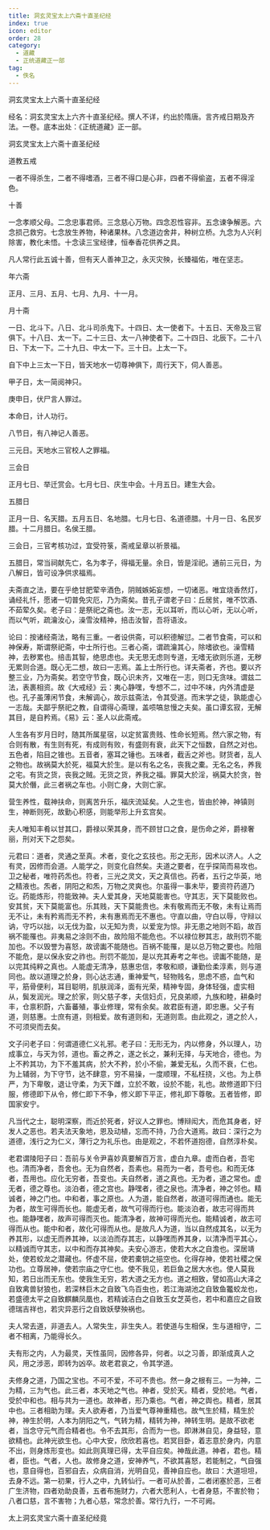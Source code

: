 ```yaml
---
title: 洞玄灵宝太上六斋十直圣纪经
index: true
icon: editor
order: 28
category:
  - 道藏
  - 正统道藏正一部
tag:
  - 佚名
---
```


洞玄灵宝太上六斋十直圣纪经  

经名：洞玄灵宝太上六齐十直圣纪经。撰人不详，约出於隋唐。言齐戒日期及齐法。一卷。底本出处：《正统道藏》正一部。  

洞玄灵宝太上六斋十直圣纪经  

道教五戒  

一者不得杀生，二者不得嗜酒，三者不得口是心非，四者不得偷盗，五者不得淫色。  

十善  

一念孝顺父母。二念忠事君师。三念慈心万物。四念忍性容非。五念谏争解恶。六念损己救穷。七念放生养物，种诸果林。八念道边舍井，种树立桥。九念为人兴利除害，教化未悟。十念读三宝经律，恒奉香花供养之具。  

凡人常行此五诚十善，但有天人善神卫之，永灭灾殃，长臻福佑，唯在坚志。  

年六斋  

正月、三月、五月、七月、九月、十一月。  

月十斋  

一日、北斗下。八日、北斗司杀鬼下。十四日、太一使者下。十五日、天帝及三官俱下。十八日、太一下。二十三日、太一八神使者下。二十四日、北辰下。二十八日、下太一下。二十九日、中太一下。三十日。上太一下。  

自下中上三太一下日，皆天地水一切尊神俱下，周行天下，伺人善恶。  

甲子日，太一简阅神只。  

庚申日，伏尸言人罪过。  

本命日，计人功行。  

八节日，有八神记人善恶。  

三元日。天地水三官校人之罪福。  

三会日  

正月七日、举迁赏会。七月七日、庆生中会。十月五日。建生大会。  

五腊日  

正月一日、名天腊。五月五日、名地腊。七月七日、名道德腊。十月一日、名民岁腊。十二月腊日。名侯王腊。  

三会日，三官考核功过，宜受符箓，斋戒呈章以祈景福。  

五腊日，常当祠献先亡，名为孝子，得福无量。余日，皆是淫祀。通前三元日，为八解日，皆可设净供求福焉。  

夫斋直之法，要在乎绝甘肥荤辛酒色，阴贼嫉妬妄想，一切诸恶。唯宜烧香然灯，诵经礼忏，愿诸一切普免灾厄，乃为斋矣。昔孔子谓老子曰：丘居贫，唯不饮酒、不茹荤久矣。老子曰：是祭祀之斋也。汝一志，无以耳听，而以心听，无以心听，而以气听，疏瀹汝心，澡雪汝精神，掊击汝智，吾将语汝。  

论曰：按诸经斋法，略有三重。一者设供斋，可以积德解愆。二者节食斋，可以和神保寿，斯谓祭祀斋，中士所行也。三者心斋，谓疏瀹其心，除嗜欲也。澡雪精神，去秽累也。掊击其智，绝思虑也。夫无思无虑则专道，无嗜无欲则乐道，无秽无累则合道。既心无二想，故曰一志焉。盖上士所行也。详夫斋者，齐也。要以齐整三业，乃为斋矣。若空守节食，既心识未齐，又唯在一志，则口无贪味。谓兹二法，表裹相资。故《大戒经》云：夷心静嘿，专想不二，过中不味，内外清虚是也。孔子虽薄闲节食，未解调心，故示兹斋法，令其受道。而末学之徒，孰能虚心一志哉。夫鄙乎祭祀之教，自谓得心斋理，盖唝嗃怠慢之夫矣。虽口谭玄寂，无解其目，是自矜焉。《易》云：圣人以此斋戒。  

人生各有岁月日时，随其所属星宿，以定贫富贵贱、性命长短焉。然六家之物，有合则有散，有生则有死，有成则有败，有盛则有衰，此天下之恒数，自然之对也。五色者，陷目之锥也。五音者，塞耳之锤也。五味者，截舌之斧也。财货者，乱人之物也。故祸莫大於死，福莫大於生。是以有名之名，丧我之橐。无名之名，养我之宅。有货之货，丧我之贼。无货之货，养我之福。罪莫大於淫，祸莫大於贪，咎莫大於僭，此三者祸之车也。小则亡身，大则亡家。  

营生养性，载神扶命，则离苦升乐，福庆流延矣。人之生也，皆由於神，神镇则生，神断则死，故勤心积感，则能举形上升玄宫矣。  

夫人唯知丰肴以甘其口，爵禄以荣其身，而不顾甘口之食，是伤命之斧，爵禄奢丽，刑对天下之怨矣。  

元君曰：道者，灵通之至真。术者，变化之玄技也。形之无形，因术以济人。人之有灵，因修而会道。人能学之，则变化自然矣。夫道之要者，在乎探简而易攻也。卫之秘者，唯符药炁也。符者，三光之灵文，天之真信也。药者，五行之华英，地之精液也。炁者，阴阳之和炁，万物之灵爽也。尔虽得一事未毕，要资符药道乃讫。药能炼形，符能致神。夫人爱其身，天地莫能害也。守其志，天下莫能败也。安其贫，天下莫能富也。乐其贱，天下莫能贵也。未有敬焉而无不敬，未有让焉而无不让，未有矜焉而无不矜，未有惠焉而无不惠也。守直以曲，守白以辱，守辩以讷，守巧以拙，以无伐为盈，以无知为贵，以爱宠为惊。非无患之地则不蹈，故百祸不能罹也。非夷易之涂则不由，故险阻不能危也。不以禄位秽其志，故刑罚不能加也。不以毁誉为喜怒，故谤讟不能随也。百祸不能罹，是以总万物之要也。险阻不能危，是以保永安之祚也。刑罚不能加，是以充其寿考之年也。谤讟不能随，是以完其纯粹之真也。人能虚无清净，慈惠忠信，孝敬和顺，谦勤俭柔淳素，则与道同也。故以道理之於身，则心达志通，重神爱气，轻物贱名，思虑不惑，血气和平，筋骨便利，耳目聪明，肌肤润泽，面有光荣，精神专固，身体轻强，虚实相从，鬓发润光。理之於家，则父慈子孝，夫信妇贞，兄良弟顺，九族和睦，耕桑时丰，仓禀积蔚，六畜蕃殖，事业修理，常有余矣。故君臣有道，即忠惠。父子有道，则慈惠。士庶有道，则相爱。故有道则和，无道则乖。由此观之，道之於人，不可须臾而去矣。  

文子问老子曰：何谓道德仁义礼邪。老子曰：无形无为，内以修身，外以理人，功成事立，与天为邻，道也。畜之养之，遂之长之，兼利无择，与天地合，德也。为上不矜其功，为下不羞其病，於大不矜，於小不偷，兼爱无私，久而不衰，仁也。为上辅弱，为下守节，达不肆意，穷不易操，一度顺理，不私枉挠，义也。为上恭严，为下卑敬，退让守柔，为天下雌，立於不敢，设於不能，礼也。故修道即下归服，修德即下从令，修仁即下不争，修义即下平正，修礼即下尊敬。五者皆修，即国家安宁。  

凡当代之士，聪明深察，而近於死者，好议人之罪也。博辩闳大，而危其身者，好发人之恶也。若夫法天象地，恩及动植，忘而不持，乃合大道焉。故曰：深行之为道德，浅行之为仁义，薄行之为礼乐也。由是观之，不若怀道抱德，自然淳朴矣。  

老君谓陵阳子曰：吾前与关令尹喜妙真要解百万言，虚白九章。虚而白者，吾宅也。清而净者，吾舍也。无为自然者，吾素也。易而为一者，吾号也。和而无体者，吾用也。应化无穷者，吾变也。夫自然者，道之真也。无为者，道之常也。虚无者，德之尊也。淡泊者，德之宫也。静嘿者，德之泉也。清净者，神之邻也。精诚者，神之门也。中和者，事之原也。人为道，能自然者，故道可得而通也。能无为者，故生可得而长也。能虚无者，故气可得而行也。能淡泊者，故志可得而共也。能静嘿者，故声可得而灭也。能清净者，故神可得而光也。能精诚者，故志可得而从也。能中和者，故化可得而从也。是故凡人为道，当以自然成其名，以无为养其形，以虚无而养其神，以淡泊而存其志，以静嘿而养其身，以清净而平其心，以精诚而守其志，以中和而存其神矣。夫安心游志，使若大水之自澹也。深居靖处，使若蛟龙之潜藏也。怀虚不屈，使若橐钥之挹空也。化得存神，使若社稷之保功也。立尊居神，使若宗庙之守仁也。使不我见，若巨鱼之居大水也。使人莫我知，若日出而无东也。使我生无穷，若大道之无方也。道之相致，譬如高山大泽之自致禽兽豺狼也，若深林巨木之自致飞鸟百虫也，若江海湖池之自致鱼龞蛟龙也，若盛德太平之自致麒麟凤凰也，若精诚洁白之自致玉女芝英也，若中和嘉应之自致德瑞吉祥也，若灾异恶行之自致妖孽殃祸也。  

夫人常去道，非道去人。人常失生，非生失人。若使道与生相保，生与道相守，二者不相离，乃能得长久。  

夫有形之内，人为最灵，天性虽同，因修各异，何者。以之习善，即渐成真人之风，用之涉恶，即转为凶卒。故老君哀之，令其学道。  

夫修身之道，乃国之宝也。不可不爱，不可不贵也。然一身之根有三。一为神，二为精，三为气也。此三者，本天地之气也。神者，受於天。精者，受於地。气者，受於中和也。相与共为一道也。故神者，形乃乘也。气者，神之舆也。精者，居其中也。三者相助为理。夫人欲寿者，乃当爱气尊神重精也。故气生於精，精生於神，神生於明，人本为阴阳之气，气转为精，精转为神，神转生明。是故不欲老者，当念守元气而合精者也。令不去其形，合而为一也。即淋淋自见，身益轻，意欲精也。此神光欲生也。心中大安，欣欣若喜也。若冥目卧，着志意於身内，内意不出，则身炼形变也。如此则真理已得，太平自应矣。神哉此道。神者，君也。精者，臣也。气者，人也。故修身之道，安神养气，不欲其喜怒，若能制之，气自强也，意自得也，百邪自去，众病自消，光明自见，善神自应也。故曰：大道坦坦，去身不远。第一初果，行人之中，九转仙行。一者可从於善，二者闭塞於恶，三者广生济物，四者劝助良善，五者布施财力，六者大愿利人，七者身慈，不害於物；八者口慈，言不害物；九者心慈，常念於善。常行九行，一不可阙。  

太上洞玄灵宝六斋十直圣纪经竟  

